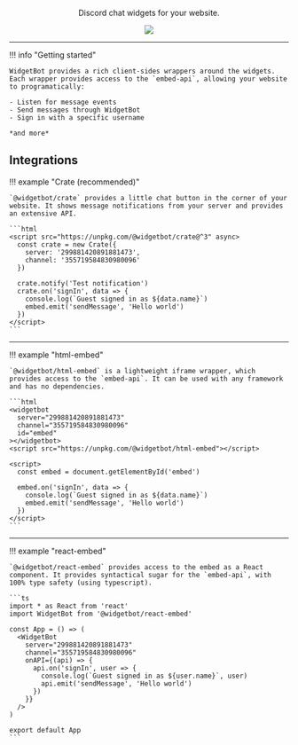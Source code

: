 <p align="center">
	<widgetbot
    server="299881420891881473"
    channel="355719584830980096"
    id="embed"
    height="300"
    width="500"
  />
	<script src="https://unpkg.com/@widgetbot/html-embed"></script>
  <p align="center">
    Discord chat widgets for your website.
  </p>
</p>
<p align="center">
  <a href="https://discord.gg/25vFWfb">
    <img src="https://img.shields.io/discord/299881420891881473.svg?colorB=7289DA&style=flat">
  </a>
</p>
<hr>

!!! info "Getting started"

    WidgetBot provides a rich client-sides wrappers around the widgets. Each wrapper provides access to the `embed-api`, allowing your website to programatically:

    - Listen for message events
    - Send messages through WidgetBot
    - Sign in with a specific username

    *and more*

## Integrations

!!! example "Crate (recommended)"

    `@widgetbot/crate` provides a little chat button in the corner of your website. It shows message notifications from your server and provides an extensive API.

    ```html
    <script src="https://unpkg.com/@widgetbot/crate@^3" async>
      const crate = new Crate({
        server: '299881420891881473',
        channel: '355719584830980096'
      })

      crate.notify('Test notification')
      crate.on('signIn', data => {
        console.log(`Guest signed in as ${data.name}`)
        embed.emit('sendMessage', 'Hello world')
      })
    </script>
    ```

---

!!! example "html-embed"

    `@widgetbot/html-embed` is a lightweight iframe wrapper, which provides access to the `embed-api`. It can be used with any framework and has no dependencies.

    ```html
    <widgetbot
      server="299881420891881473"
      channel="355719584830980096"
      id="embed"
    ></widgetbot>
    <script src="https://unpkg.com/@widgetbot/html-embed"></script>

    <script>
      const embed = document.getElementById('embed')

      embed.on('signIn', data => {
        console.log(`Guest signed in as ${data.name}`)
        embed.emit('sendMessage', 'Hello world')
      })
    </script>
    ```

---

!!! example "react-embed"

    `@widgetbot/react-embed` provides access to the embed as a React component. It provides syntactical sugar for the `embed-api`, with 100% type safety (using typescript).

    ```ts
    import * as React from 'react'
    import WidgetBot from '@widgetbot/react-embed'

    const App = () => (
      <WidgetBot
        server="299881420891881473"
        channel="355719584830980096"
        onAPI={(api) => {
          api.on('signIn', user => {
            console.log(`Guest signed in as ${user.name}`, user)
            api.emit('sendMessage', 'Hello world')
          })
        }}
      />
    )

    export default App
    ```
